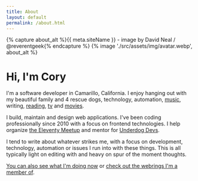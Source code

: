 ```yaml
---
title: About
layout: default
permalink: /about.html
---
```


<div class="flex items-center justify-center w-full not-prose mb-6">
  <div class="border border-blue-600 dark:border-blue-400 bg-white rounded-full overflow-hidden p-4 w-64 h-64 md:w-96 md:h-96 flex items-center [&>*]:w-full [&>*]:h-auto">
    {% capture about_alt %}{{ meta.siteName }} - image by David Neal / @reverentgeek{% endcapture %}
    {% image './src/assets/img/avatar.webp', about_alt %}
  </div>
</div>
<h1 class="text-xxl font-black -leading-tight tracking-normal dark:text-white md:text-3xl text-center">Hi, I'm Cory</h1>

I'm a software developer in Camarillo, California. I enjoy hanging out with my beautiful family and 4 rescue dogs, technology, automation, [music](https://last.fm/user/coryd_), writing, [reading](https://app.thestorygraph.com/profile/coryd), [tv](https://trakt.tv/users/cdransf) and [movies](https://trakt.tv/users/cdransf).

I build, maintain and design web applications. I've been coding professionally since 2010 with a focus on frontend technologies. I help organize [the Eleventy Meetup](https://11tymeetup.dev) and mentor for [Underdog Devs](https://www.underdogdevs.org).

I tend to write about whatever strikes me, with a focus on development, technology, automation or issues I run into with these things. This is all typically light on editing with and heavy on spur of the moment thoughts.

[You can also see what I'm doing now](/now) or [check out the webrings I'm a member of](/webrings).
